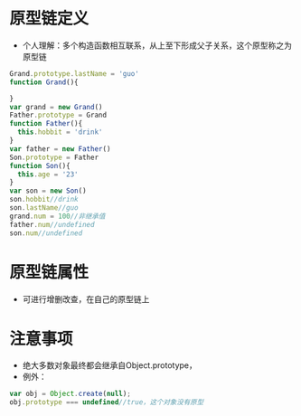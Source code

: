 # 原型链定义
* 个人理解：多个构造函数相互联系，从上至下形成父子关系，这个原型称之为原型链
```javascript
Grand.prototype.lastName = 'guo'
function Grand(){

}
var grand = new Grand()
Father.prototype = Grand
function Father(){
  this.hobbit = 'drink'
}
var father = new Father()
Son.prototype = Father
function Son(){
  this.age = '23'
}
var son = new Son()
son.hobbit//drink
son.lastName//guo
grand.num = 100//非继承值
father.num//undefined
son.num//undefined
```
# 原型链属性
* 可进行增删改查，在自己的原型链上
# 注意事项
* 绝大多数对象最终都会继承自Object.prototype，
* 例外：
```javascript
var obj = Object.create(null);
obj.prototype === undefined//true，这个对象没有原型
```